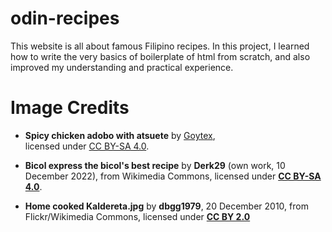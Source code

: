 # odin-recipes

This website is all about famous Filipino recipes. In this project, I learned how to write the very basics of boilerplate of html from scratch, and also improved my understanding and practical experience.

# Image Credits

- **Spicy chicken adobo with atsuete** by [Goytex](https://commons.wikimedia.org/wiki/File:Spicy_chicken_adobo_with_asuete.jpg),  
  licensed under [CC BY-SA 4.0](https://creativecommons.org/licenses/by-sa/4.0/).

- **Bicol express the bicol's best recipe** by **Derk29** (own work, 10 December 2022), from Wikimedia Commons, licensed under **[CC BY-SA 4.0](https://creativecommons.org/licenses/by-sa/4.0/)**.

- **Home cooked Kaldereta.jpg** by **dbgg1979**, 20 December 2010, from Flickr/Wikimedia Commons, licensed under **[CC BY 2.0](https://creativecommons.org/licenses/by/2.0/)**
